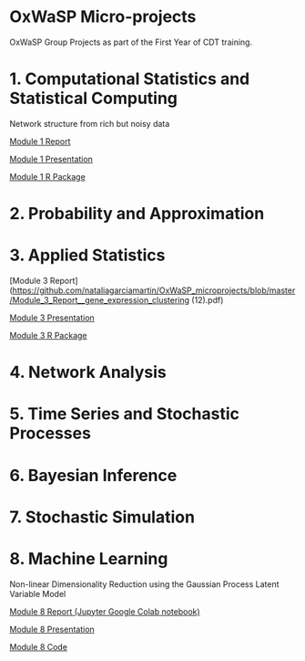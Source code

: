 # OxWaSP Micro-projects
OxWaSP Group Projects as part of the First Year of CDT training.


# 1. Computational Statistics and Statistical Computing
Network structure from rich but noisy data

[Module 1 Report](https://github.com/nataliagarciamartin/OxWaSP_microprojects/blob/master/Module1_Report.pdf)

[Module 1 Presentation](https://github.com/nataliagarciamartin/OxWaSP_microprojects/blob/master/Module1_Presentation.pdf)

[Module 1 R Package](https://github.com/nataliagarciamartin/Network)

# 2. Probability and Approximation


# 3. Applied Statistics

[Module 3 Report](https://github.com/nataliagarciamartin/OxWaSP_microprojects/blob/master/Module_3_Report__gene_expression_clustering (12).pdf)

[Module 3 Presentation](Module_3_Presentation___Colon_Cancer_Subtypes_from_Gene_Expression_Data.pdf)

[Module 3 R Package](https://github.com/nataliagarciamartin/OxWaSP_Module3)


# 4. Network Analysis


# 5. Time Series and Stochastic Processes


# 6. Bayesian Inference


# 7. Stochastic Simulation


# 8. Machine Learning

Non-linear Dimensionality Reduction using the Gaussian Process Latent Variable Model

[Module 8 Report (Jupyter Google Colab notebook)](https://github.com/nataliagarciamartin/OxWaSP_microprojects/blob/master/nl_dim_red_report.ipynb)

[Module 8 Presentation](https://github.com/nataliagarciamartin/OxWaSP_microprojects/blob/master/Module_8___Presentation.pdf)

[Module 8 Code](https://github.com/nataliagarciamartin/OxWaSP_microprojects/blob/master/Natalia_Code_Dimensionality_Reduction.ipynb)


